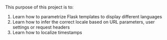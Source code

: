 This purpose of this project is to:

1. Learn how to parametrize Flask templates to display different languages
2. Learn how to infer the correct locale based on URL parameters, user settings or request headers
3. Learn how to localize timestamps
